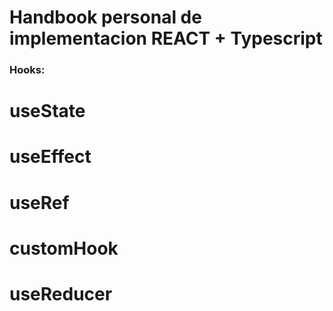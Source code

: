# Handbook personal de implementacion REACT + Typescript

### Hooks:
  # useState
  # useEffect
  # useRef
  # customHook
  # useReducer
